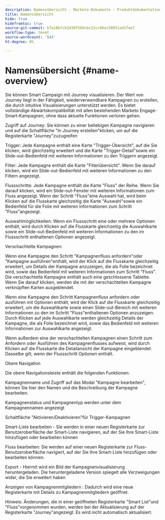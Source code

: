 ```yaml
---
description: Namensübersicht - Marketo-Dokumente - Produktdokumentation
title: Namensübersicht
hide: true
hidefromtoc: true
source-git-commit: b7a18b7cb2d39f569cbc22cc06ac58951ad1fee7
workflow-type: tm+mt
source-wordcount: '543'
ht-degree: 0%

---
```


# Namensübersicht {#name-overview}

Sie können Smart Campaign mit Journey visualisieren. Der Wert von Journey liegt in der Fähigkeit, wiederverwendbare Kampagnen zu erstellen, die durch intuitive Visualisierungen unterstützt werden. Es bietet vollständige Abwärtskompatibilität mit allen bestehenden Marketo Engage-Smart-Kampagnen, ohne dass aktuelle Funktionen verloren gehen.

Zugriff auf Journey: Sie können zu einer beliebigen Kampagne navigieren und auf die Schaltfläche &quot;In Journey erstellen&quot;klicken, um auf die Registerkarte &quot;Journey&quot;zuzugreifen

Trigger: Jede Kampagne enthält eine Karte &quot;Trigger-Übersicht&quot;, auf die Sie klicken, wird gleichzeitig erweitert und die Karte &quot;Trigger-Detail&quot;sowie ein Slide-out-Bedienfeld mit weiteren Informationen zu den Triggern angezeigt.

Filter: Jede Kampagne enthält die Karte &quot;Filterübersicht&quot;. Wenn Sie darauf klicken, wird ein Slide-out-Bedienfeld mit weiteren Informationen zu den Filtern angezeigt.

Flussschritte: Jede Kampagne enthält die Karte &quot;Fluss&quot; der Reihe. Wenn Sie darauf klicken, wird ein Slide-out-Fenster mit weiteren Informationen zum Fluss angezeigt. Wenn der Schritt &quot;Fluss&quot;eine Auswahl hat, wird beim Klicken auf die Flusskarte gleichzeitig die Karte &quot;Auswahl&quot;sowie ein Bedienfeld für die Folie mit weiteren Informationen zum Schritt &quot;Fluss&quot;angezeigt.

Auswahlmöglichkeiten: Wenn ein Flussschritt eine oder mehrere Optionen enthält, wird durch Klicken auf die Flusskarte gleichzeitig die Auswahlkarte sowie ein Slide-out-Bedienfeld mit weiteren Informationen zu den im Flussschritt enthaltenen Optionen angezeigt.

Verschachtelte Kampagnen:

Wenn eine Kampagne den Schritt &quot;Kampagnenfluss anfordern&quot;oder &quot;Kampagne ausführen&quot;enthält, wird der Klick auf die Flusskarte gleichzeitig erweitert, um Details der Kampagne anzuzeigen, die als Folie bezeichnet wird, sowie das Bedienfeld mit weiteren Informationen zum Schritt &quot;Fluss&quot;. Die verschachtelte Kampagne enthält auch eine geschlossene Tablette. Wenn Sie darauf klicken, werden die mit der verschachtelten Kampagne verknüpften Karten ausgeblendet.

Wenn eine Kampagne den Schritt Kampagnenfluss anfordern oder ausführen mit Optionen enthält, wird der Klick auf die Flusskarte gleichzeitig erweitert, um die Auswahlkarte sowie einen Slide-out-Bereich mit weiteren Informationen zu den im Schritt &quot;Fluss&quot;enthaltenen Optionen anzuzeigen. Durch Klicken auf jede Auswahlkarte werden gleichzeitig Details der Kampagne, die als Folie bezeichnet wird, sowie das Bedienfeld mit weiteren Informationen zur Auswahlkarte angezeigt.

Wenn außerdem eine der verschachtelten Kampagnen einen Schritt zum Anfordern oder Ausführen des Kampagnenflusses aufweist, wird durch Klicken auf die Flusskarte die Detailansicht der Kampagne eingeblendet. Dasselbe gilt, wenn der Flussschritt Optionen enthält.

Obere Navigation

Die obere Navigationsleiste enthält die folgenden Funktionen:

Kampagnenname und Zugriff auf das Modal &quot;Kampagne bearbeiten&quot;, können Sie hier den Namen und die Beschreibung der Kampagne bearbeiten.

Kampagnenstatus und Kampagnentyp werden unter dem Kampagnennamen angezeigt

Schaltfläche &quot;Aktivieren/Deaktivieren&quot;für Trigger-Kampagnen

Smart-Liste bearbeiten - Sie werden in einer neuen Registerkarte zur Benutzeroberfläche der Smart-Liste navigieren, auf der Sie Ihre Smart-Liste hinzufügen oder bearbeiten können

Fluss bearbeiten: Sie werden auf einer neuen Registerkarte zur Fluss-Benutzeroberfläche navigiert, auf der Sie Ihre Smart-Liste hinzufügen oder bearbeiten können.

Export - Hiermit wird ein Bild der Kampagnenvisualisierung heruntergeladen. Die heruntergeladene Version spiegelt alle Verzweigungen wider, die Sie erweitert haben

Anzeigen von Kampagnenmitgliedern : Dadurch wird eine neue Registerkarte mit Details zu Kampagnenmitgliedern geöffnet.

Hinweis: Änderungen, die in einer geöffneten Registerkarte &quot;Smart List&quot;und &quot;Fluss&quot;vorgenommen wurden, werden bei der Aktualisierung auf der Registerkarte &quot;Journey&quot;angezeigt. Es wird nicht automatisch aktualisiert.
